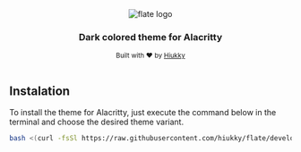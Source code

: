 <div align="center">
  <img alt="flate logo" src="https://raw.githubusercontent.com/hiukky/flate/develop/packages/themes/alacritty/assets/brand.svg"/>
</div>

<h3 align="center">Dark colored theme for Alacritty</h3>

<p align="center">
  <sub>Built with ❤︎ by <a href="https://hiukky.com">Hiukky</a>
  <br/><br/>
</p>

## Instalation

To install the theme for Alacritty, just execute the command below in the terminal and choose the desired theme variant.

```sh
bash <(curl -fsSl https://raw.githubusercontent.com/hiukky/flate/develop/packages/themes/alacritty/scripts/install.sh)
```
